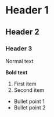 # Header 1
## Header 2
### Header 3

Normal text

**Bold text**

1. First item
2. Second item

- Bullet point 1
- Bullet point 2